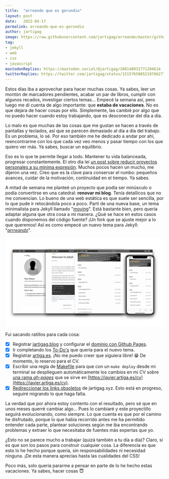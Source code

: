 ```yaml
---
title:  "arreando que es gerundio"
layout: post
date:   2022-04-17
permalink: arreando-que-es-gerundio
author: jartigag
image: https://raw.githubusercontent.com/jartigag/arreando/master/github/banner.png
tag:
- jekyll
- web
- css
- javascript
mastodonReplies: https://mastodon.social/@jartigag/108148931771204614
twitterReplies: https://twitter.com/jartigag/status/1515765005219766277
---
```


Estos días iba a aprovechar para hacer muchas cosas.
Ya sabes, leer un montón de marcadores pendientes, acabar un par de libros, cumplir con algunos recados, investigar ciertos temas...
Empecé la semana así, pero luego me di cuenta de algo importante: que **estaba de vacaciones**.
No es que dejara de hacer cosas por ello.
Simplemente, las cambié por algo que no puedo hacer cuando estoy trabajando, que es desconectar del día a día.

Lo malo es que muchas de las cosas que me gustan se hacen a través de pantallas y teclados, así que se parecen demasiado al día a día del trabajo.
Es un problema, lo sé.
Por eso también me he dedicado a andar por ahí, reencontrarme con los que cada vez veo menos y pasar tiempo con los que quiero ver más.
Ya sabes, buscar un equilibrio.

Eso es lo que te permite llegar a todo.
Mantener tu vida balanceada, progresar constantemente.
El otro día leí [un post sobre reducir proyectos personales a su mínima expresión](https://schroer.ca/2022/04/10/the-joy-of-small-projects/).
Muchos pocos hacen un mucho, me dijeron una vez.
Creo que es la clave para conservar el rumbo: pequeños avances, cuidar de la motivación, continuidad en el tiempo.
Ya sabes.

A mitad de semana me planteé un proyecto que podía ser minúsculo o podía convertirse en una catedral: **renovar mi blog**.
Tenía detallicos que no me convencían.
Lo bueno de una web estática es que suele ser sencilla, por lo que pude ir retocándola poco a poco.
Partí de una nueva base, un tema minimalista para Jekyll llamado "[moving](https://github.com/huangyz0918/moving#readme)".
Está bastante bien, pero quería adaptar alguna que otra cosa a mi manera.
¿Qué se hace en estos casos cuando disponemos del código fuente?
¡Un fork que se ajuste mejor a lo que queremos!
Así es como empecé un nuevo tema para Jekyll: "[*arrreando*](https://github.com/jartigag/arreando#readme)".

![](https://raw.githubusercontent.com/jartigag/arreando/master/github/banner.png)

Fui sacando ratillos para cada cosa:

- [x] Registrar [jartigag.blog]() y configurar el [dominio con Github Pages](https://docs.github.com/es/pages/configuring-a-custom-domain-for-your-github-pages-site/managing-a-custom-domain-for-your-github-pages-site).
- [x] Ir completando los [To-Do's](https://github.com/jartigag/arreando#additional-features) que quería para el nuevo tema.
- [x] Registrar [artiga.es](https://javier.artiga.es/cv). ¡No me puedo creer que siguiera libre! 😁 De momento, lo reservo para el CV.
- [x] Escribir una regla de [Makefile](https://github.com/jartigag/pandoc-moderncv/blob/673fbb2f1e35c04bfc074d607425cffa3256c1d8/Makefile#L107)
para que con un `make deploy` desde mi terminal se desplieguen automáticamente los cambios en mi CV sobre [una rama *gh-pages*](https://github.com/jartigag/pandoc-moderncv/tree/gh-pages) que se sirve en [https://javier.artiga.es/cv](https://javier.artiga.es/cv).
- [x] [Redireccionar los links obsoletos](https://github.com/jartigag/jartigag.github.io/commit/f6e876aa962fc8fe2f119b07a2deed92c15ff50c) de jartigag.xyz.
Esto está en progreso, seguiré migrando lo que haga falta.

La verdad que por ahora estoy contento con el resultado, pero sé que en unos meses querré cambiar algo...
Pues lo cambiaré y este proyectillo seguirá evolucionando, como siempre.
Lo que cuenta es que por el camino he disfrutado, porque lo que había recorrido antes me ha permitido
entender cada parte, plantear soluciones según me iba encontrando problemas y extraer lo que necesitaba de fuentes más expertas que yo.

¿Esto no se parece mucho a trabajar (quizá también a tu día a día)?
Claro, si es que son los pasos para construir cualquier cosa.
La diferencia es que esto lo he hecho porque quería, sin responsabilidades ni necesidad ninguna.
¡De esta manera aprecias hasta las cualidades del CSS!

Poco más, solo quería pararme a pensar en parte de lo he hecho estas vacaciones.
Ya sabes, hacer cosas 😇

